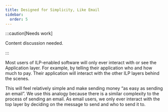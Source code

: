 ```yaml
---
title: Designed for Simplicity, Like Email
sidebar:
  order: 5
---
```


:::caution[Needs work]

Content discussion needed.

:::

Most users of ILP-enabled software will only ever interact with or see the Application layer. For example, by telling their application who and how much to pay. Their application will interact with the other ILP layers behind the scenes.

This will feel relatively simple and make sending money “as easy as sending an email”. We use this analogy because there is a similar complexity to the process of sending an email. As email users, we only ever interact with the top layer by deciding on the message to send and who to send it to.